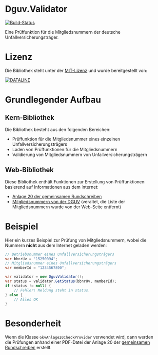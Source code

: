 # Dguv.Validator

[![Build-Status](https://img.shields.io/teamcity/https/build.service-dataline.de:8081/s/OpenSource_DguvValidator.svg?label=TeamCity)](https://build.service-dataline.de:8081/viewType.html?buildTypeId=OpenSource_DguvValidator&guest=1)

Eine Prüffunktion für die Mitgliedsnummern der deutsche Unfallversicherungsträger.

# Lizenz

Die Bibliothek steht unter der [MIT-Lizenz](LICENSE.md)
und wurde bereitgestellt von:

[![DATALINE](http://www.dataline.de/images/Logo_kleiner.png)](http://www.dataline.de)

# Grundlegender Aufbau

## Kern-Bibliothek

Die Bibliothek besteht aus den folgenden Bereichen:

* Prüffunktion für die Mitgliedsnummer eines einzelnen Unfallversicherungsträgers
* Laden von Prüffunktionen für die Mitgliedsnummern
* Validierung von Mitgliedsnummern von Unfallversicherungsträgern

## Web-Bibliothek

Diese Bibliothek enthält Funktionen zur Erstellung von Prüffunktionen
basierend auf Informationen aus dem Internet:

* [Anlage 20 der gemeinsamen Rundschreiben](http://www.gkv-datenaustausch.de/arbeitgeber/deuev/gemeinsame_rundschreiben/gemeinsame_rundschreiben.jsp)
* [Mitgliedsnummern von der DGUV](http://www.dguv.de/de/mediencenter/hintergrund/meldeverfahren/mitgliedsnr/index.jsp) (veraltet, die Liste der Mitgliedsnummern wurde von der Web-Seite entfernt)

# Beispiel

Hier ein kurzes Beispiel zur Prüfung von Mitgliedsnummern, wobei die Nummern **nicht** aus dem Internet geladen werden:

```csharp
// Betriebsnummer eines Unfallversicherungsträgers
var bbnrUv = "15250094";
// Mitgliedsnummer eines Unfallversicherungsträgers
var memberId = "1234567890";

var validator = new DguvValidator();
var status = validator.GetStatus(bbnrUv, memberId);
if (status != null) {
    // Fehler! Meldung steht in status.
} else {
    // Alles OK
}
```

# Besonderheit

Wenn die Klasse `GkvAnlage20CheckProvider` verwendet wird, dann werden die Prüfungen anhand
einer PDF-Datei der Anlage 20 der [gemeinsamen Rundschreiben](http://www.gkv-datenaustausch.de/arbeitgeber/deuev/gemeinsame_rundschreiben/gemeinsame_rundschreiben.jsp) erstellt.
